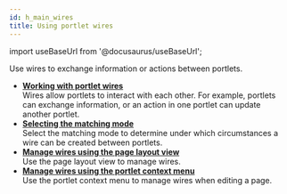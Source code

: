 ```yaml
---
id: h_main_wires
title: Using portlet wires
---
```

import useBaseUrl from '@docusaurus/useBaseUrl';



Use wires to exchange information or actions between portlets.

-   **[Working with portlet wires](h_wires_use.md)**  
Wires allow portlets to interact with each other. For example, portlets can exchange information, or an action in one portlet can update another portlet.
-   **[Selecting the matching mode](h_wires_selmatch.md)**  
Select the matching mode to determine under which circumstances a wire can be created between portlets.
-   **[Manage wires using the page layout view](h_wires_old.md)**  
Use the page layout view to manage wires.
-   **[Manage wires using the portlet context menu](h_wires_new.md)**  
Use the portlet context menu to manage wires when editing a page.


